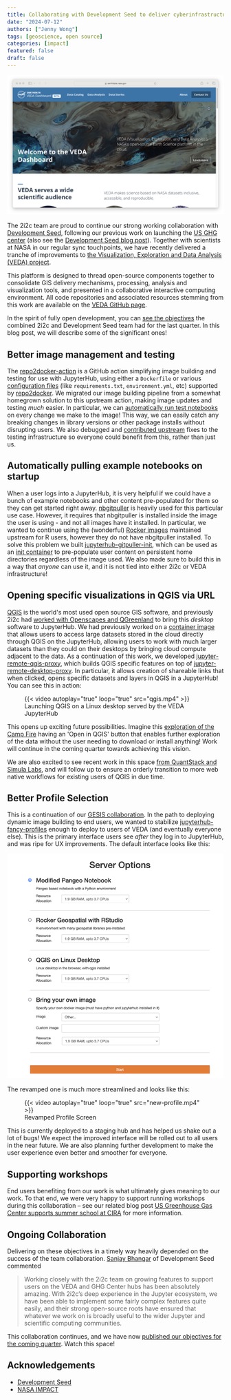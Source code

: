 ```yaml
---
title: Collaborating with Development Seed to deliver cyberinfrastructure for NASA VEDA
date: "2024-07-12"
authors: ["Jenny Wong"]
tags: [geoscience, open source]
categories: [impact]
featured: false
draft: false
---
```


![Landing page of the public-facing NASA VEDA dashboard](featured.png "The [VEDA dashboard](https://www.earthdata.nasa.gov/dashboard/)")

The 2i2c team are proud to continue our strong working collaboration with [Development Seed](https://developmentseed.org/), following our previous work on launching the [US GHG center](blog/2023/us-ghg-center-launches/index) (also see the [Development Seed blog post](https://developmentseed.org/blog/2023-12-14-ghg-center)). Together with scientists at NASA in our regular sync touchpoints, we have recently delivered a tranche of improvements to [the Visualization, Exploration and Data Analysis (VEDA) project](https://www.earthdata.nasa.gov/esds/veda).

This platform is designed to thread open-source components together to consolidate GIS delivery mechanisms, processing, analysis and visualization tools, and presented in a collaborative interactive computing environment. All code repositories and associated resources stemming from this work are available on the [VEDA GitHub page](https://github.com/NASA-IMPACT/VEDA/wiki).

In the spirit of fully open development, you can [see the objectives](https://github.com/NASA-IMPACT/veda-jupyterhub/issues?q=is%3Aissue+jh+is%3Aclosed+label%3A%22PI+24.3%22+)
the combined 2i2c and Development Seed team had for the last quarter. In this blog post, we will describe some of the significant ones!

## Better image management and testing

The [repo2docker-action](https://github.com/jupyterhub/repo2docker-action) is a GitHub action simplifying image building and testing for use with JupyterHub, using either a `Dockerfile` or various [configuration files](https://repo2docker.readthedocs.io/en/latest/config_files.html) (like `requirements.txt`, `environment.yml`, etc) supported by [repo2docker](https://github.com/jupyterhub/repo2docker). We migrated our image building pipeline from a somewhat homegrown solution to this upstream action, making image updates and testing *much* easier. In particular, we can [automatically run test notebooks](https://github.com/NASA-IMPACT/pangeo-notebook-veda-image/pull/4) on every change we make to the image! This way, we can easily catch any breaking changes in library versions or other package installs without disrupting users. We also debugged and [contributed upstream](https://github.com/jupyterhub/repo2docker-action/pull/124) fixes to the testing infrastructure so everyone could benefit from this, rather than just us.

## Automatically pulling example notebooks on startup

When a user logs into a JupyterHub, it is very helpful if we could have a bunch of example notebooks and other content pre-populated for them so they can get started right away. [nbgitpuller](https://nbgitpuller.readthedocs.io/) is heavily used for this particular use case. However, it requires that nbgitpuller is installed inside the image the user is using - and not all images have it installed. In particular, we wanted to continue using the (wonderful) [Rocker images](https://rocker-project.org/) maintained upstream for R users, however they do not have nbgitpuller installed. To solve this problem we built [jupyterhub-gitpuller-init](https://github.com/NASA-IMPACT/jupyterhub-gitpuller-init), which can be used as an [init container](https://kubernetes.io/docs/concepts/workloads/pods/init-containers/) to pre-populate user content on persistent home directories regardless of the image used. We also made sure to build this in a way that *anyone* can use it, and it is not tied into either 2i2c or VEDA infrastructure!

## Opening specific visualizations in QGIS via URL

[QGIS](https://www.qgis.org/) is the world's most used open source GIS software, and previously 2i2c had [worked with Openscapes and QGreenland](https://blog.jupyter.org/desktop-gis-software-in-the-cloud-with-jupyterhub-ddced297019a) to bring this *desktop* software to JupyterHub. We had previously worked on a [container image](https://github.com/2i2c-org/nasa-qgis-image) that allows users to access large datasets stored in the cloud directly through QGIS on the JupyterHub, allowing users to work with much larger datasets than they could on their desktops by bringing cloud compute adjacent to the data. As a continuation of this work, we developed [jupyter-remote-qgis-proxy](https://github.com/sunu/jupyter-remote-qgis-proxy), which builds QGIS specific features on top of [jupyter-remote-desktop-proxy](https://github.com/jupyterhub/jupyter-remote-desktop-proxy). In particular, it allows creation of shareable links that when clicked, opens specific datasets and layers in QGIS in a JupyterHub! You can see this in action:

<figure>
  {{< video autoplay="true" loop="true" src="qgis.mp4" >}}
  <figcaption>Launching QGIS on a Linux desktop served by the VEDA JupyterHub</figcaption>
</figure>

This opens up exciting future possibilities. Imagine this [exploration of the Camp Fire](https://www.earthdata.nasa.gov/dashboard/data-catalog/campfire_ndvi_difference_2015_2022) having an 'Open in QGIS' button that enables further exploration of the data without the user needing to download or install anything! Work will continue in the coming quarter towards achieving this vision.

We are also excited to see recent work in this space [from QuantStack and Simula Labs](https://blog.jupyter.org/jupytergis-d63b7adf9d0c), and will follow up to ensure an orderly transition to more web native workflows for existing users of QGIS in due time.

## Better Profile Selection

This is a continuation of our [GESIS collaboration](blog/2024/jupyterhub-binderhub-gesis/index). In the path to deploying dynamic image building to end users, we wanted to stabilize [jupyterhub-fancy-profiles](https://github.com/yuvipanda/jupyterhub-fancy-profiles) enough to deploy to users of VEDA (and eventually everyone else). This is the primary interface users see *after* they log in to JupyterHub, and was ripe for UX improvements. The default interface looks like this:

![Default profile list page](old-profile.png)

The revamped one is much more streamlined and looks like this:

<figure>
  {{< video autoplay="true" loop="true" src="new-profile.mp4" >}}
  <figcaption>Revamped Profile Screen</figcaption>
</figure>

This is currently deployed to a staging hub and has helped us shake out a lot of bugs! We expect the improved interface will be rolled out to all users in the near future. We are also planning further development to make the user experience even better and smoother for everyone.

## Supporting workshops

End users benefiting from our work is what ultimately gives meaning to our work. To that end, we were very happy to support running workshops during this collaboration – see our related blog post [US Greenhouse Gas Center supports summer school at CIRA](blog/2024/ghg-summer-school/index) for more information.

## Ongoing Collaboration

Delivering on these objectives in a timely way heavily depended on the success of the team collaboration. [Sanjay Bhangar](https://developmentseed.org/team/sanjay-bhangar) of Development Seed commented

> Working closely with the 2i2c team on growing features to support users on the VEDA and GHG Center hubs has been absolutely amazing. With 2i2c’s deep experience in the Jupyter ecosystem, we have been able to implement some fairly complex features quite easily, and their strong open-source roots have ensured that whatever we work on is broadly useful to the wider Jupyter and scientific computing communities.

This collaboration continues, and we have now [published our objectives for the coming quarter](https://github.com/NASA-IMPACT/veda-jupyterhub/issues?q=is%3Aissue+jh%3A+label%3A%22PI+24.4%22+). Watch this space!

## Acknowledgements

- [Development Seed](https://developmentseed.org/)
- [NASA IMPACT](https://impact.earthdata.nasa.gov/)
